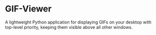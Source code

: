 # GIF-Viewer
A lightweight Python application for displaying GIFs on your desktop with top-level priority, keeping them visible above all other windows.
